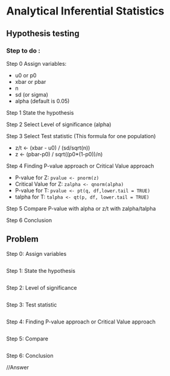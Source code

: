 # Analytical Inferential Statistics
## Hypothesis testing
### Step to do :


Step 0 Assign variables:
   - u0 or p0
   - xbar or pbar
   - n
   - sd (or sigma)
   - alpha (default is 0.05)

Step 1 State the hypothesis

Step 2 Select Level of significance (alpha)

Step 3 Select Test statistic (This formula for one population)
   - z/t <- (xbar - u0) / (sd/sqrt(n))
   - z <- (pbar-p0) / sqrt((p0\*(1-p0))/n)

Step 4 Finding P-value approach or Critical Value approach
   - P-value for Z: `pvalue <- pnorm(z)`
   - Critical Value for Z: `zalpha <- qnorm(alpha)`
   - P-value for T: `pvalue <- pt(q, df,lower.tail = TRUE)`
   - talpha for T: `talpha <- qt(p, df, lower.tail = TRUE)`

Step 5 Compare P-value with alpha or z/t with zalpha/talpha

Step 6 Conclusion

## Problem


Step 0: Assign variables

```

```

Step 1: State the hypothesis

```

```

Step 2: Level of significance

```

```

Step 3: Test statistic

```

```

Step 4: Finding P-value approach or Critical Value approach

```

```

Step 5: Compare

```

```

Step 6: Conclusion

//Answer
